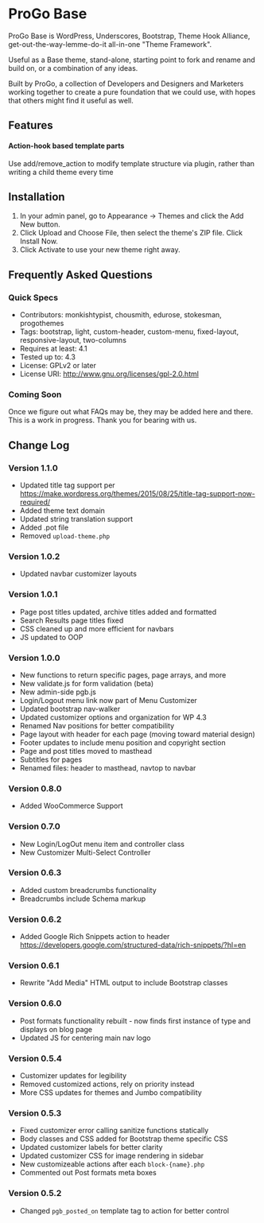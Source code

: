 # ProGo Base
ProGo Base is WordPress, Underscores, Bootstrap, Theme Hook Alliance, get-out-the-way-lemme-do-it all-in-one "Theme Framework".

Useful as a Base theme, stand-alone, starting point to fork and rename and build on, or a combination of any ideas.

Built by ProGo, a collection of Developers and Designers and Marketers working together to create a pure foundation that we could use, with hopes that others might find it useful as well.

## Features
#### Action-hook based template parts
Use add/remove_action to modify template structure via plugin, rather than writing a child theme every time

## Installation

1. In your admin panel, go to Appearance -> Themes and click the Add New button.
2. Click Upload and Choose File, then select the theme's ZIP file. Click Install Now.
3. Click Activate to use your new theme right away.

## Frequently Asked Questions

### Quick Specs

* Contributors: monkishtypist, chousmith, edurose, stokesman, progothemes
* Tags: bootstrap, light, custom-header, custom-menu, fixed-layout, responsive-layout, two-columns
* Requires at least: 4.1
* Tested up to: 4.3
* License: GPLv2 or later
* License URI: http://www.gnu.org/licenses/gpl-2.0.html

### Coming Soon

Once we figure out what FAQs may be, they may be added here and there. This is a work in progress. Thank you for bearing with us.

## Change Log

### Version 1.1.0
* Updated title tag support per https://make.wordpress.org/themes/2015/08/25/title-tag-support-now-required/
* Added theme text domain
* Updated string translation support
* Added .pot file
* Removed `upload-theme.php`

### Version 1.0.2
* Updated navbar customizer layouts

### Version 1.0.1
* Page post titles updated, archive titles added and formatted
* Search Results page titles fixed
* CSS cleaned up and more efficient for navbars
* JS updated to OOP

### Version 1.0.0
* New functions to return specific pages, page arrays, and more
* New validate.js for form validation (beta)
* New admin-side pgb.js
* Login/Logout menu link now part of Menu Customizer
* Updated bootstrap nav-walker
* Updated customizer options and organization for WP 4.3
* Renamed Nav positions for better compatibility
* Page layout with header for each page (moving toward material design)
* Footer updates to include menu position and copyright section
* Page and post titles moved to masthead
* Subtitles for pages
* Renamed files: header to masthead, navtop to navbar

### Version 0.8.0
* Added WooCommerce Support

### Version 0.7.0
* New Login/LogOut menu item and controller class
* New Customizer Multi-Select Controller

### Version 0.6.3
* Added custom breadcrumbs functionality
* Breadcrumbs include Schema markup

### Version 0.6.2
* Added Google Rich Snippets action to header https://developers.google.com/structured-data/rich-snippets/?hl=en

### Version 0.6.1
* Rewrite "Add Media" HTML output to include Bootstrap classes

### Version 0.6.0
* Post formats functionality rebuilt - now finds first instance of type and displays on blog page
* Updated JS for centering main nav logo

### Version 0.5.4
* Customizer updates for legibility
* Removed customized actions, rely on priority instead
* More CSS updates for themes and Jumbo compatibility

### Version 0.5.3

* Fixed customizer error calling sanitize functions statically
* Body classes and CSS added for Bootstrap theme specific CSS
* Updated customizer labels for better clarity
* Updated customizer CSS for image rendering in sidebar
* New customizeable actions after each `block-{name}.php`
* Commented out Post formats meta boxes

### Version 0.5.2

* Changed `pgb_posted_on` template tag to action for better control